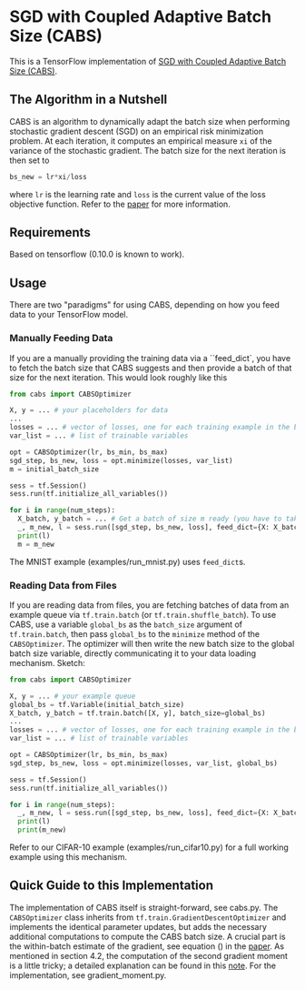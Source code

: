 # SGD with Coupled Adaptive Batch Size (CABS)

This is a TensorFlow implementation of [SGD with Coupled Adaptive Batch Size (CABS)][1].

## The Algorithm in a Nutshell

CABS is an algorithm to dynamically adapt the batch size when performing
stochastic gradient descent (SGD) on an empirical risk minimization problem. At
each iteration, it computes an empirical measure ``xi`` of the variance of the
stochastic gradient. The batch size for the next iteration is then set to 

```python
bs_new = lr*xi/loss
```

where ``lr`` is the learning rate and ``loss`` is the current value of the loss
objective function. Refer to the [paper][1] for more information.

## Requirements

Based on tensorflow (0.10.0 is known to work).

## Usage

There are two "paradigms" for using CABS, depending on how you feed data to your
TensorFlow model.

### Manually Feeding Data
If you are a manually providing the training data via a
``feed_dict`, you have to fetch the batch size that CABS suggests and then
provide a batch of that size for the next iteration. This would look roughly
like this

```python
from cabs import CABSOptimizer

X, y = ... # your placeholders for data
...
losses = ... # vector of losses, one for each training example in the batch
var_list = ... # list of trainable variables

opt = CABSOptimizer(lr, bs_min, bs_max)
sgd_step, bs_new, loss = opt.minimize(losses, var_list)
m = initial_batch_size

sess = tf.Session()
sess.run(tf.initialize_all_variables())

for i in range(num_steps):
  X_batch, y_batch = ... # Get a batch of size m ready (you have to take care of this yourself)
  _, m_new, l = sess.run([sgd_step, bs_new, loss], feed_dict={X: X_batch, y: y_batch})
  print(l)
  m = m_new
```

The MNIST example (examples/run_mnist.py) uses ``feed_dict``s.

### Reading Data from Files
If you are reading data from files, you are fetching batches of data from an
example queue via ``tf.train.batch`` (or ``tf.train.shuffle_batch``). To use
CABS, use a variable ``global_bs`` as the ``batch_size`` argument of
``tf.train.batch``, then pass ``global_bs`` to the ``minimize`` method of the
``CABSOptimizer``. The optimizer will then write the new batch size to the
global batch size variable, directly communicating it to your data loading
mechanism. Sketch:

```python
from cabs import CABSOptimizer

X, y = ... # your example queue
global_bs = tf.Variable(initial_batch_size)
X_batch, y_batch = tf.train.batch([X, y], batch_size=global_bs)
...
losses = ... # vector of losses, one for each training example in the batch
var_list = ... # list of trainable variables

opt = CABSOptimizer(lr, bs_min, bs_max)
sgd_step, bs_new, loss = opt.minimize(losses, var_list, global_bs)

sess = tf.Session()
sess.run(tf.initialize_all_variables())

for i in range(num_steps):
  _, m_new, l = sess.run([sgd_step, bs_new, loss], feed_dict={X: X_batch, y: y_batch})
  print(l)
  print(m_new)
```

Refer to our CIFAR-10 example (examples/run_cifar10.py) for a full working
example using this mechanism.


## Quick Guide to this Implementation

The implementation of CABS itself is straight-forward, see cabs.py. The 
``CABSOptimizer`` class inherits from ``tf.train.GradientDescentOptimizer`` and
implements the identical parameter updates, but adds the necessary additional
computations to compute the CABS batch size. A crucial part is the within-batch
estimate of the gradient, see equation () in the [paper][1]. As mentioned in 
section 4.2, the computation of the second gradient moment is a little tricky;
a detailed explanation can be found in this [note][2]. For the implementation,
see gradient_moment.py.

[1]: https://arxiv.org/
[2]: https://drive.google.com/open?id=0B0adgqwcMJK5aDNaQ2Q4ZmhCQzA
